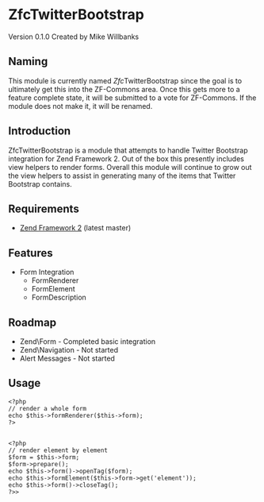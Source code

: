 ZfcTwitterBootstrap
===================
Version 0.1.0 Created by Mike Willbanks

Naming
------

This module is currently named *Zfc*TwitterBootstrap since the goal is to
ultimately get this into the ZF-Commons area.  Once this gets more to a
feature complete state, it will be submitted to a vote for ZF-Commons.
If the module does not make it, it will be renamed.

Introduction
------------

ZfcTwitterBootstrap is a module that attempts to handle Twitter Bootstrap
integration for Zend Framework 2.  Out of the box this presently includes
view helpers to render forms.  Overall this module will continue to grow
out the view helpers to assist in generating many of the items that Twitter
Bootstrap contains.

Requirements
------------

* [Zend Framework 2](https://github.com/zendframework/zf2) (latest master)

Features
--------
* Form Integration
  * FormRenderer
  * FormElement
  * FormDescription

Roadmap
-------

* Zend\Form - Completed basic integration
* Zend\Navigation - Not started
* Alert Messages - Not started

Usage
-----

    <?php
    // render a whole form
    echo $this->formRenderer($this->form);
    ?>


    <?php
    // render element by element
    $form = $this->form;
    $form->prepare();
    echo $this->form()->openTag($form);
    echo $this->formElement($this->form->get('element'));
    echo $this->form()->closeTag();
    ?>>
